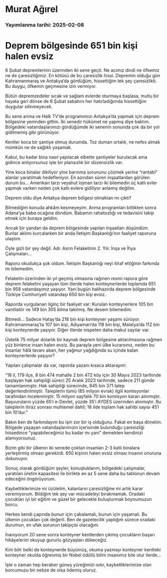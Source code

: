# Murat Ağırel

### Yayımlanma tarihi: 2025-02-08

# Deprem bölgesinde 651 bin kişi halen evsiz

6 Şubat depremlerinin üzerinden iki sene geçti. Ne acımız dindi ne öfkemiz ne de çaresizliğimiz. En kötüsü de bu çaresizlik hissi. Depremin olduğu gün Kahramanmaraş ve Antakya’da gördüğüm, hissettiğim tek şey çaresizlikti. Bu duygu, öfkemin geçmesine izin vermiyor.

Bütün depremzedeler sıcak ve sağlam evlerde oturmaya başlasa, mutlu bir hayata geri dönse de 6 Şubat sabahını her hatırladığımda hissettiğim duygular silinmeyecek.

Bu sene anma ve Halk TV’de programımızı Antakya’da yapmak için deprem bölgesine yeninden gittim. İki senedir hükümet ne yapmış diye baktım. Bölgedeki vatandaşlarımızı gördüğümde iki senenin sonunda çok da bir yol gidilmemiş gibi görünüyor.

Kentler koca bir şantiye olmuş durumda. Toz duman ortalık, ne nefes almak mümkün ne de sağlıklı yaşamak.

Kabul, bu kadar bina nasıl yapılacak elbette şantiyeler kurulacak ama gidince anlıyorsunuz işte bir plansızlık bir düzensizlik var.

Yine koca binalar dikiliyor yine barınma sorununu çözmek yerine “rantabl” alanlar yaratılmak hedefleniyor. En azından süren inşaatlardan görülen durum bu... Amerikan tarzı veyahut lojman tarzı iki bilemedin üç katlı evler yapmak varken neden çok katlı evlere gidiliyor anlamış değilim.

Deprem oldu diye Antakya deprem bölgesi olmaktan mı çıktı?

Bilmediğim konuda ahkâm kesmeyeyim. Anma programları bittikten sonra Adana’ya baba ocağına döndüm. Babamın rahatsızlığı ve tedavisini takip etmek için buraya geldim.

Ancak bir yandan da deprem bölgesinde yapılan inşaatları düşündüm. Bunlar aklımı kurcalarken bir anda İletişim Başkanlığı’nın faaliyet raporuna ulaştım.

Öyle gizli bir şey değil. Adı: Asrın Felaketinin 2. Yılı: İnşa ve İhya Çalışmaları...

Raporu okudukça şok oldum. İletişim Başkanlığı neyi itiraf ettiğinin farkında mı bilemedim.

Felaketin üzerinden iki yıl geçmiş olmasına rağmen resmi rapora göre deprem felaketini yaşayan tüm illerde halen konteynerlerde toplamda 651 bin 958 vatandaşımız yaşıyor. Yani bugün halihazırda deprem bölgesinde Türkiye Cumhuriyeti vatandaşı 650 bin kişi evsiz.

Raporda vurgulanan ilginç bir faaliyet var: Kurulan konteynerlere 105 bin vantilatör ve 149 bin 305 klima takılmış. Ne desem bilemedim.

Bitmedi... Sadece Hatay’da 218 bin kişi konteyner yaşamı sürüyor. Kahramanmaraş’ta 107 bin kişi, Adıyaman’da 118 bin kişi, Malatya’da 112 bin kişi konteynerde yaşıyor. Diğer illerde nispeten daha makul sayılar var.

Üstelik 75 milyar dolarlık bir kaynak deprem bölgesine aktarılmasına rağmen yüz binlerce insan halen evsiz. Bu parayla yeni ülke kurarsınız, neden bu insanlar hâlâ tavanı akan, her yağmur yağdığında su içinde kalan konteynerlerde yaşıyor?

Yapılan çalışmalar da var, raporda yazanı kısaca aktarayım:

“18 il, 179 ilçe, 8 bin 474 mahalle 2 bin 472 köy için 30 Mayıs 2023 tarihinde başlayan hak sahipliği süreci 25 Aralık 2023 tarihinde, sadece 211 günde tamamlanmıştır. Hak sahipliği sürecinde, 845 bin 371 talep değerlendirilmiştir. Taleplerin tümü (85 milyon evrak) ilgili komisyonlar tarafından incelenmiştir. 15 milyon sayfalık 70 bin komisyon kararı alınmıştır. Başvuruların yüzde 65’i e-Devlet, yüzde 35’i AYDES üzerinden alınmıştır. Bu taleplerin itiraz sonrası muhtemel dahil; 18 ilde toplam hak sahibi sayısı 451 bin 10’dur.”

Bakın ben de farkındayım bu işin zor bir iş olduğunu. Fakat en başa dönelim. Bölgede yaşayan vatandaşlarımızın içerisinde bulunduğu çaresizliği hissedince “yapabileceğimiz bu kadar mı yani” demekten kendinizi alamıyorsunuz.

Bizim gibi bir ülkenin iki senede çoktan insanları 2-3 katlı binalara yerleştirmiş olması gerekirdi. 650 kişinin halen evsiz olması insanın onuruna dokunuyor.

Sonuç olarak gördüğüm şeyler, konuştuklarım, bölgedeki çalışmalar, yaratılan üretim kapasitesi ile birlikte en az 5 sene daha bu tablonun devam edeceğini öngörüyorum.

Kaybettiklerimize mi üzülelim, kalanların çaresizliğine mi artık karar veremiyorum. Bildiğim tek şey var mücadeleyi bırakmamak. Oradaki çocukları iyi bir eğitim ve güzel bir gelecekle buluşturmak boynumuzun borcu.

Herkes kendi çapında bunun için çabalamalı, bunun için yaşamalı. Bu ülkenin çocukları çok değerli. Ben de gazetecilik yaptığım sürece oradaki durumun, en ufak sorunun takipçisi olacağım.

İnanıyorum 20 sene sonra konteyner kentlerden çıkmış çocukların başarı hikâyelerini okuyup gururlu gözyaşları dökeceğiz.

Kim bilir belki de konteynerde büyümüş, okuma yazmayı konteyner kentteki konteyner okulda öğrenmiş bir Nobel ödüllü bilim insanımız bile olur ilerde...

İşte o zaman hep beraber güneş yüreğimizi ısıtır, kaybettiklerimize olan borcumuzu bir nebze de olsa ödemiş oluruz.

